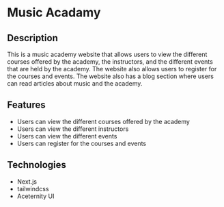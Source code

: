 # Music Acadamy

## Description
This is a music academy website that allows users to view the different courses offered by the academy, the instructors, and the different events that are held by the academy. The website also allows users to register for the courses and events. The website also has a blog section where users can read articles about music and the academy.

## Features
- Users can view the different courses offered by the academy
- Users can view the different instructors
- Users can view the different events
- Users can register for the courses and events

## Technologies
- Next.js
- tailwindcss
- Aceternity UI
